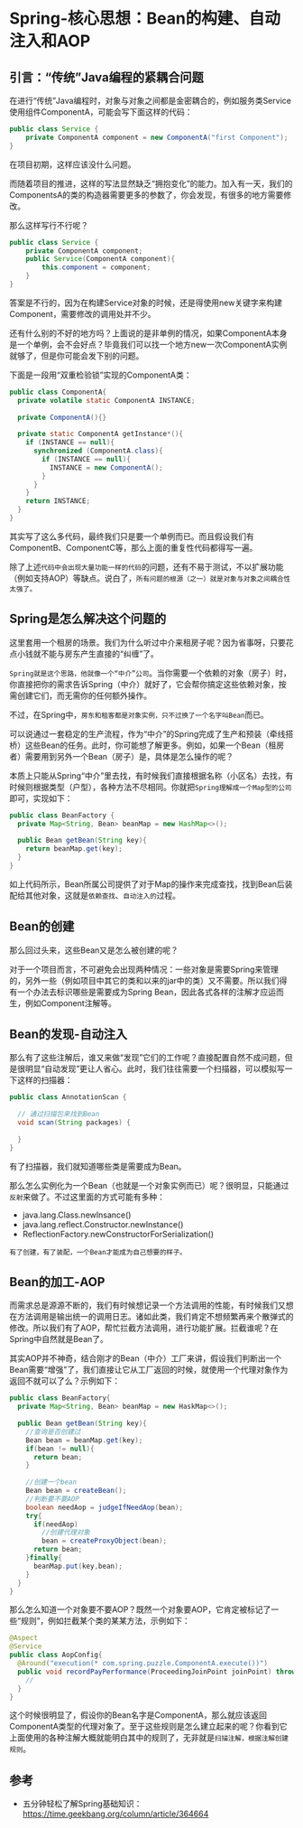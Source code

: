 # Spring-核心思想：Bean的构建、自动注入和AOP

## 引言：“传统”Java编程的紧耦合问题

在进行“传统”Java编程时，对象与对象之间都是金密耦合的，例如服务类Service使用组件ComponentA，可能会写下面这样的代码：

```java
public class Service {
    private ComponentA component = new ComponentA("first Component");
}
```

在项目初期，这样应该没什么问题。

而随着项目的推进，这样的写法显然缺乏“拥抱变化”的能力。加入有一天，我们的ComponentsA的类的构造器需要更多的参数了，你会发现，有很多的地方需要修改。

那么这样写行不行呢？

```java
public class Service {
    private ComponentA component;
    public Service(ComponentA component){
        this.component = component;
    }
}
```

答案是不行的，因为在构建Service对象的时候，还是得使用new关键字来构建Component，需要修改的调用处并不少。

还有什么别的不好的地方吗？上面说的是非单例的情况，如果ComponentA本身是一个单例，会不会好点？毕竟我们可以找一个地方new一次ComponentA实例就够了，但是你可能会发下别的问题。

下面是一段用“双重检验锁”实现的ComponentA类：

```java
public class ComponentA{
  private volatile static ComponentA INSTANCE;
  
  private ComponentA(){}
  
  private static ComponentA getInstance*(){
    if (INSTANCE == null){
      synchronized (ComponentA.class){
        if (INSTANCE == null){
          INSTANCE = new ComponentA();
        }
      }
    }
    return INSTANCE;
  }
}
```

其实写了这么多代码，最终我们只是要一个单例而已。而且假设我们有ComponentB、ComponentC等，那么上面的重复性代码都得写一遍。

除了上述`代码中会出现大量功能一样的代码`的问题，还有不易于测试，不以扩展功能（例如支持AOP）等缺点。说白了，`所有问题的根源（之一）就是对象与对象之间耦合性太强了。`

## Spring是怎么解决这个问题的

这里套用一个租房的场景。我们为什么听过中介来租房子呢？因为省事呀，只要花点小钱就不能与房东产生直接的“纠缠”了。

`Spring就是这个思路，他就像一个“中介”公司`。当你需要一个依赖的对象（房子）时，你直接把你的需求告诉Spring（中介）就好了，它会帮你搞定这些依赖对象，按需创建它们，而无需你的任何额外操作。

不过，在Spring中，`房东和租客都是对象实例，只不过换了一个名字叫Bean`而已。

可以说通过一套稳定的生产流程，作为“中介”的Spring完成了生产和预装（牵线搭桥）这些Bean的任务。此时，你可能想了解更多。例如，如果一个Bean（租房者）需要用到另外一个Bean（房子）是，具体是怎么操作的呢？

本质上只能从Spring“中介”里去找，有时候我们直接根据名称（小区名）去找，有时候则根据类型（户型），各种方法不尽相同。你就把`Spring理解成一个Map型的公司`即可，实现如下：

```java
public class BeanFactory {
  private Map<String, Bean> beanMap = new HashMap<>();
  
  public Bean getBean(String key){
    return beanMap.get(key);
  }
}
```

如上代码所示，Bean所属公司提供了对于Map的操作来完成查找，找到Bean后装配给其他对象，这就是`依赖查找`、`自动注入的`过程。

## Bean的创建

那么回过头来，这些Bean又是怎么被创建的呢？

对于一个项目而言，不可避免会出现两种情况：一些对象是需要Spring来管理的，另外一些（例如项目中其它的类和以来的jar中的类）又不需要。所以我们得有一个办法去标识哪些是需要成为Spring Bean，因此各式各样的注解才应运而生，例如Component注解等。

## Bean的发现-自动注入

那么有了这些注解后，谁又来做“发现”它们的工作呢？直接配置自然不成问题，但是很明显“自动发现”更让人省心。此时，我们往往需要一个扫描器，可以模拟写一下这样的扫描器：

```java
public class AnnotationScan {
  
  // 通过扫描包来找到Bean
  void scan(String packages) {
    
  }
}
```

有了扫描器，我们就知道哪些类是需要成为Bean。

那么怎么实例化为一个Bean（也就是一个对象实例而已）呢？很明显，只能通过`反射`来做了。不过这里面的方式可能有多种：

- java.lang.Class.newInsance()
- java.lang.reflect.Constructor.newInstance()
- ReflectionFactory.newConstructorForSerialization()

`有了创建，有了装配，一个Bean才能成为自己想要的样子。`

## Bean的加工-AOP

而需求总是源源不断的，我们有时候想记录一个方法调用的性能，有时候我们又想在方法调用是输出统一的调用日志。诸如此类，我们肯定不想频繁再来个散弹式的修改。所以我们有了AOP，帮忙拦截方法调用，进行功能扩展。拦截谁呢？在Spring中自然就是Bean了。

其实AOP并不神奇，结合刚才的Bean（中介）工厂来讲，假设我们判断出一个Bean需要“增强”了，我们直接让它从工厂返回的时候，就使用一个代理对象作为返回不就可以了么？示例如下：

```java
public class BeanFactory{
  private Map<String, Bean> beanMap = new HaskMap<>();
  
  public Bean getBean(String key){
    //查询是否创建过
    Bean bean = beanMap.get(key);
    if(bean != null){
      return bean;
    }
    
    //创建一个bean
    Bean bean = createBean();
    //判断要不要AOP
    boolean needAop = judgeIfNeedAop(bean);
    try{
      if(needAop)
        //创建代理对象
        bean = createProxyObject(bean);
      return bean;
    }finally{
      beanMap.put(key,bean);
    }
  }
}
```

那么怎么知道一个对象要不要AOP？既然一个对象要AOP，它肯定被标记了一些“规则”，例如拦截某个类的某某方法，示例如下：

```java
@Aspect
@Service
public class AopConfig{
  @Around("execution(* com.spring.puzzle.ComponentA.execute())")
  public void recordPayPerformance(ProceedingJoinPoint joinPoint) throws Throwable{
    //
  }
}
```

这个时候很明显了，假设你的Bean名字是ComponentA，那么就应该返回ComponentA类型的代理对象了。至于这些规则是怎么建立起来的呢？你看到它上面使用的各种注解大概就能明白其中的规则了，无非就是`扫描注解，根据注解创建规则`。



## 参考

- 五分钟轻松了解Spring基础知识：https://time.geekbang.org/column/article/364664

